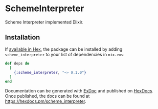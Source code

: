 # SchemeInterpreter

Scheme Interpreter implemented Elixir.

## Installation

If [available in Hex](https://hex.pm/docs/publish), the package can be installed
by adding `scheme_interpreter` to your list of dependencies in `mix.exs`:

```elixir
def deps do
  [
    {:scheme_interpreter, "~> 0.1.0"}
  ]
end
```

Documentation can be generated with [ExDoc](https://github.com/elixir-lang/ex_doc)
and published on [HexDocs](https://hexdocs.pm). Once published, the docs can
be found at <https://hexdocs.pm/scheme_interpreter>.


